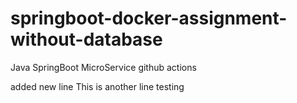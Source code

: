 # springboot-docker-assignment-without-database
Java SpringBoot MicroService
github actions

added new line
This is another line
testing

